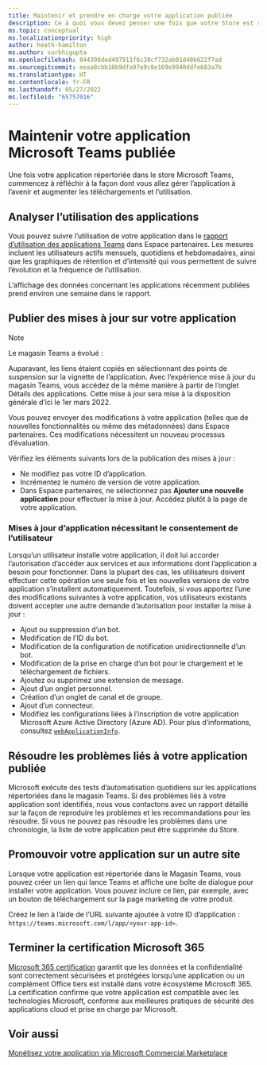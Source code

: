 ```yaml
---
title: Maintenir et prendre en charge votre application publiée
description: Ce à quoi vous devez penser une fois que votre Store est répertoriée sur les magasins Teams et AppSource.
ms.topic: conceptual
ms.localizationpriority: high
author: heath-hamilton
ms.author: surbhigupta
ms.openlocfilehash: 844398ded497911f6c30cf732ab01d40b622f7ad
ms.sourcegitcommit: eeaa8cbb10b9dfa97e9c8e169e9940ddfe683a7b
ms.translationtype: HT
ms.contentlocale: fr-FR
ms.lasthandoff: 05/27/2022
ms.locfileid: "65757016"
---
```

# <a name="maintain-your-published-microsoft-teams-app"></a>Maintenir votre application Microsoft Teams publiée

Une fois votre application répertoriée dans le store Microsoft Teams, commencez à réfléchir à la façon dont vous allez gérer l’application à l’avenir et augmenter les téléchargements et l’utilisation.

## <a name="analyze-app-usage"></a>Analyser l’utilisation des applications

Vous pouvez suivre l’utilisation de votre application dans le [rapport d’utilisation des applications Teams](/office/dev/store/teams-apps-usage) dans Espace partenaires. Les mesures incluent les utilisateurs actifs mensuels, quotidiens et hebdomadaires, ainsi que les graphiques de rétention et d’intensité qui vous permettent de suivre l’évolution et la fréquence de l’utilisation.

L’affichage des données concernant les applications récemment publiées prend environ une semaine dans le rapport.

## <a name="publish-updates-to-your-app"></a>Publier des mises à jour sur votre application

> [!NOTE]
> Le magasin Teams a évolué :
>
> Auparavant, les liens étaient copiés en sélectionnant des points de suspension sur la vignette de l’application. Avec l’expérience mise à jour du magasin Teams, vous accédez de la même manière à partir de l’onglet Détails des applications. Cette mise à jour sera mise à la disposition générale d’ici le 1er mars 2022.

Vous pouvez envoyer des modifications à votre application (telles que de nouvelles fonctionnalités ou même des métadonnées) dans Espace partenaires. Ces modifications nécessitent un nouveau processus d’évaluation.

Vérifiez les éléments suivants lors de la publication des mises à jour :

* Ne modifiez pas votre ID d’application.
* Incrémentez le numéro de version de votre application.
* Dans Espace partenaires, ne sélectionnez pas **Ajouter une nouvelle application** pour effectuer la mise à jour. Accédez plutôt à la page de votre application.

### <a name="app-updates-requiring-user-consent"></a>Mises à jour d’application nécessitant le consentement de l’utilisateur

Lorsqu’un utilisateur installe votre application, il doit lui accorder l’autorisation d’accéder aux services et aux informations dont l’application a besoin pour fonctionner. Dans la plupart des cas, les utilisateurs doivent effectuer cette opération une seule fois et les nouvelles versions de votre application s’installent automatiquement.
Toutefois, si vous apportez l’une des modifications suivantes à votre application, vos utilisateurs existants doivent accepter une autre demande d’autorisation pour installer la mise à jour :

* Ajout ou suppression d’un bot.
* Modification de l’ID du bot.
* Modification de la configuration de notification unidirectionnelle d’un bot.
* Modification de la prise en charge d’un bot pour le chargement et le téléchargement de fichiers.
* Ajoutez ou supprimez une extension de message.
* Ajout d’un onglet personnel.
* Création d’un onglet de canal et de groupe.
* Ajout d’un connecteur.
* Modifiez les configurations liées à l’inscription de votre application Microsoft Azure Active Directory (Azure AD). Pour plus d’informations, consultez [`webApplicationInfo`](~/resources/schema/manifest-schema.md#webapplicationinfo).

## <a name="fix-issues-with-your-published-app"></a>Résoudre les problèmes liés à votre application publiée

Microsoft exécute des tests d’automatisation quotidiens sur les applications répertoriées dans le magasin Teams. Si des problèmes liés à votre application sont identifiés, nous vous contactons avec un rapport détaillé sur la façon de reproduire les problèmes et les recommandations pour les résoudre. Si vous ne pouvez pas résoudre les problèmes dans une chronologie, la liste de votre application peut être supprimée du Store.

## <a name="promote-your-app-on-another-site"></a>Promouvoir votre application sur un autre site

Lorsque votre application est répertoriée dans le Magasin Teams, vous pouvez créer un lien qui lance Teams et affiche une boîte de dialogue pour installer votre application. Vous pouvez inclure ce lien, par exemple, avec un bouton de téléchargement sur la page marketing de votre produit.

Créez le lien à l’aide de l’URL suivante ajoutée à votre ID d’application : `https://teams.microsoft.com/l/app/<your-app-id>`.

## <a name="complete-microsoft-365-certification"></a>Terminer la certification Microsoft 365

[Microsoft 365 certification](/microsoft-365-app-certification/docs/certification) garantit que les données et la confidentialité sont correctement sécurisées et protégées lorsqu’une application ou un complément Office tiers est installé dans votre écosystème Microsoft 365. La certification confirme que votre application est compatible avec les technologies Microsoft, conforme aux meilleures pratiques de sécurité des applications cloud et prise en charge par Microsoft.

## <a name="see-also"></a>Voir aussi

[Monétisez votre application via Microsoft Commercial Marketplace](/office/dev/store/monetize-addins-through-microsoft-commercial-marketplace)
